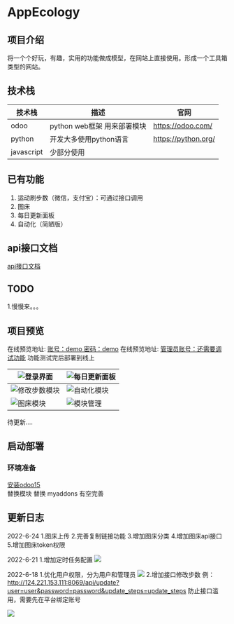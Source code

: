 # AppEcology
## 项目介绍
将一个个好玩，有趣，实用的功能做成模型，在网站上直接使用。形成一个工具箱类型的网站。
## 技术栈

| 技术栈        | 描述        | 官网                  |
|------------|-----------|---------------------|
| odoo       | python web框架 用来部署模块 | https://odoo.com/   |
| python     | 开发大多使用python语言 | https://python.org/ |
| javascript | 少部分使用     |  |


## 已有功能
1. 运动刷步数（微信，支付宝）：可通过接口调用
2. 图床
3. 每日更新面板
4. 自动化（简陋版）

## api接口文档
[api接口文档](https://www.apifox.cn/apidoc/shared-5f9cf208-339e-4a35-8de1-386f1077ae9a)

## TODO
1.慢慢来。。。


## 项目预览

在线预览地址: [账号：demo 密码：demo](http://124.221.153.111:8069/)
在线预览地址: [管理员账号：还需要调试功能](http://124.221.153.111:8069/)
功能测试完后部署到线上

| ![登录界面](http://124.221.153.111:8069//web/content/505?access_token=9d27ba47-5292-4280-8868-39f8d6aabcf8) | ![每日更新面板](http://124.221.153.111:8069//web/content/510?access_token=50e09ef0-f526-400d-a01e-8d70e43a4bc9) |
|-----------------------------------------------------------|--------------------------------------------------------|
| ![修改步数模块](http://124.221.153.111:8069//web/content/507?access_token=6fe2b79c-23d8-4ba3-9c0b-132bcea1492d)    | ![自动化模块](http://124.221.153.111:8069//web/content/512?access_token=d26e244e-175c-4621-991b-d6c738140773)  |
| ![图床模块](http://124.221.153.111:8069//web/content/511?access_token=874f33ec-f964-41a0-baa5-d71b4e31bb1f)     | ![模块管理](https://www.youlai.tech/files/blog/stock.png)  |
待更新....

## 启动部署

### 环境准备

[安装odoo15](https://github.com/odoo/odoo)  
替换模块 替换 myaddons 有空完善

## 更新日志
2022-6-24
1.图床上传
2.完善复制链接功能
3.增加图床分类
4.增加图床api接口
5.增加图床token权限

2022-6-21 
1.增加定时任务配置
![](http://124.221.153.111:8069//web/content/515?access_token=e4c4c93d-5d48-46d7-a1b5-d31832af614f)

2022-6-18 
1.优化用户权限，分为用户和管理员
![](http://124.221.153.111:8069//web/content/513?access_token=0d76d775-acb5-4a45-9c4b-34eafc1e3039)
2.增加接口修改步数   例：http://124.221.153.111:8069/api/update?user=user&password=password&update_steps=update_steps 防止接口滥用，需要先在平台绑定账号

![](http://124.221.153.111:8069//web/content/514?access_token=2de99a31-609a-4444-92f1-5c5bf294c7f2)
